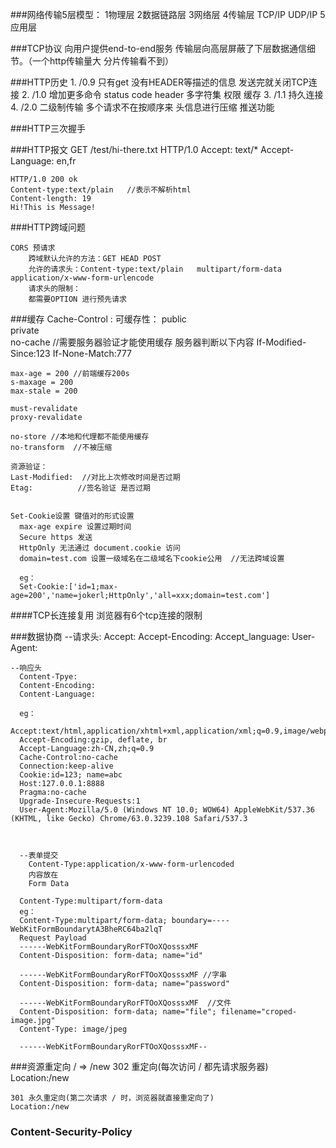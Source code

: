 ###网络传输5层模型：
    1物理层
    2数据链路层
    3网络层
    4传输层 TCP/IP   UDP/IP
    5应用层

###TCP协议
    向用户提供end-to-end服务
    传输层向高层屏蔽了下层数据通信细节。（一个http传输量大 分片传输看不到）

###HTTP历史
    1. /0.9 只有get 没有HEADER等描述的信息
       发送完就关闭TCP连接
    2. /1.0 增加更多命令 status code  header 多字符集 权限 缓存
    3. /1.1 持久连接
    4. /2.0 二级制传输 多个请求不在按顺序来 头信息进行压缩 推送功能
  
    
###HTTP三次握手
    
###HTTP报文
    GET /test/hi-there.txt HTTP/1.0
    Accept: text/*
    Accept-Language: en,fr
    
    HTTP/1.0 200 ok
    Content-type:text/plain   //表示不解析html
    Content-length: 19
    Hi!This is Message!
    
    
###HTTP跨域问题

    CORS 预请求
        跨域默认允许的方法：GET HEAD POST
        允许的请求头：Content-type:text/plain   multipart/form-data  application/x-www-form-urlencode
        请求头的限制：
        都需要OPTION 进行预先请求
        
###缓存
    Cache-Control :
    可缓存性：
      public     
      private  
      no-cache  //需要服务器验证才能使用缓存 服务器判断以下内容
          If-Modified-Since:123
          If-None-Match:777
      
    max-age = 200 //前端缓存200s  
    s-maxage = 200 
    max-stale = 200
    
    must-revalidate
    proxy-revalidate
    
    no-store //本地和代理都不能使用缓存
    no-transform  //不被压缩
    
    资源验证：
    Last-Modified:  //对比上次修改时间是否过期
    Etag:          //签名验证 是否过期
    
    
    Set-Cookie设置 键值对的形式设置
      max-age expire 设置过期时间
      Secure https 发送
      HttpOnly 无法通过 document.cookie 访问
      domain=test.com 设置一级域名在二级域名下cookie公用  //无法跨域设置
      
      eg：
      Set-Cookie:['id=1;max-age=200','name=jokerl;HttpOnly','all=xxx;domain=test.com']
      
      
      
####TCP长连接复用
   浏览器有6个tcp连接的限制
   
   
   
###数据协商
    --请求头:
      Accept:
      Accept-Encoding:
      Accept_language:
      User-Agent:
      
    --响应头
      Content-Tpye:
      Content-Encoding:
      Content-Language:
      
      eg：
      Accept:text/html,application/xhtml+xml,application/xml;q=0.9,image/webp,image/apng,*/*;q=0.8
      Accept-Encoding:gzip, deflate, br
      Accept-Language:zh-CN,zh;q=0.9
      Cache-Control:no-cache
      Connection:keep-alive
      Cookie:id=123; name=abc
      Host:127.0.0.1:8888
      Pragma:no-cache
      Upgrade-Insecure-Requests:1
      User-Agent:Mozilla/5.0 (Windows NT 10.0; WOW64) AppleWebKit/537.36 (KHTML, like Gecko) Chrome/63.0.3239.108 Safari/537.3
      
      
      
      --表单提交
        Content-Type:application/x-www-form-urlencoded
        内容放在
        Form Data
        
      Content-Type:multipart/form-data
      eg：
      Content-Type:multipart/form-data; boundary=----WebKitFormBoundarytA3BheRC64ba2lqT
      Request Payload
      ------WebKitFormBoundaryRorFTOoXQosssxMF
      Content-Disposition: form-data; name="id"
      
      ------WebKitFormBoundaryRorFTOoXQosssxMF //字串
      Content-Disposition: form-data; name="password"
      
      ------WebKitFormBoundaryRorFTOoXQosssxMF  //文件
      Content-Disposition: form-data; name="file"; filename="croped-image.jpg"
      Content-Type: image/jpeg
      
      ------WebKitFormBoundaryRorFTOoXQosssxMF--
      
      
      
###资源重定向 / => /new 
    302 重定向(每次访问 / 都先请求服务器)
    Location:/new
    
    301 永久重定向(第二次请求 / 时，浏览器就直接重定向了)
    Location:/new
    

### Content-Security-Policy

    